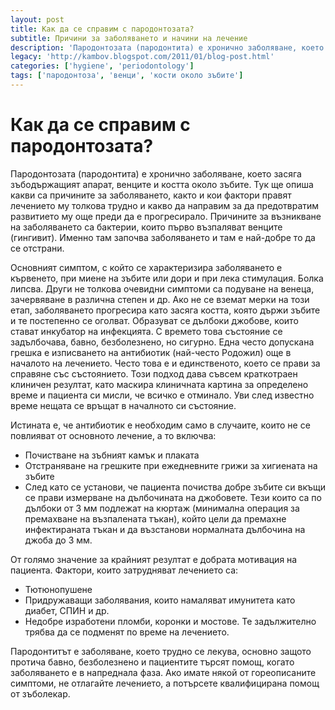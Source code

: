 ```yaml
---
layout: post
title: Как да се справим с пародонтозата?
subtitle: Причини за заболяването и начини на лечение
description: 'Пародонтозата (пародонтита) е хронично заболяване, което засяга зъбодържащият апарат, венците и костта около зъбите. Тук ще опиша какви са причините за заболяването, както и кои фактори правят лечението му толкова трудно и какво да направим за да предотвратим развитието му още преди да е прогресирало. '
legacy: 'http://kambov.blogspot.com/2011/01/blog-post.html'
categories: ['hygiene', 'periodontology']
tags: ['пародонтоза', 'венци', 'кости около зъбите']
---
```

# Как да се справим с пародонтозата?

Пародонтозата (пародонтита) е хронично заболяване, което засяга зъбодържащият апарат, венците и костта около зъбите. Тук ще опиша какви са причините за заболяването, както и кои фактори правят лечението му толкова трудно и какво да направим за да предотвратим развитието му още преди да е прогресирало. Причините за възникване на заболяването са бактерии, които първо възпаляват венците (гингивит). Именно там започва заболяването и там е най-добре то да се отстрани.

Основният симптом, с който се характеризира заболяването е кървенето, при миене на зъбите или дори и при лека стимулация. Болка липсва. Други не толкова очевидни симптоми са подуване на венеца, зачервяване в различна степен и др. Ако не се вземат мерки на този етап, заболяването прогресира като засяга костта, която държи зъбите и те постепенно се оголват. Образуват се дълбоки джобове, които стават инкубатор на инфекцията. С времето това състояние се задълбочава, бавно, безболезнено, но сигурно. Една често допускана грешка е изписването на антибиотик (най-често Родожил) още в началото на лечението. Често това е и единственото, което се прави за справяне със състоянието. Този подход дава съвсем краткотраен клиничен резултат, като маскира клиничната картина за определено време и пациента си мисли, че всичко е отминало. Уви след известно време нещата се връщат в началното си състояние.

Истината е, че антибиотик е необходим само в случаите, които не се повлияват от основното лечение, а то включва:

- Почистване на зъбният камък и плаката
- Отстраняване на грешките при ежедневните грижи за хигиената на зъбите
- След като се установи, че пациента почиства добре зъбите си вкъщи се прави измерване на дълбочината на джобовете. Тези които са по дълбоки от 3 мм подлежат на кюртаж (минимална операция за премахване на възпалената тъкан), който цели да премахне инфектираната тъкан и да възстанови нормалната дълбочина на джоба до 3 мм.

От голямо значение за крайният резултат е добрата мотивация на пациента.
Фактори, които затрудняват лечението са:

- Тютюнопушене
- Придружаващи заболявания, които намаляват имунитета като диабет, СПИН и др.
- Недобре изработени пломби, коронки и мостове. Те задължително трябва да се подменят по време на лечението.

Пародонтитът е заболяване, което трудно се лекува, основно защото протича бавно, безболезнено и пациентите търсят помощ, когато заболяването е в напреднала фаза. Ако имате някой от гореописаните симптоми, не отлагайте лечението, а потърсете квалифицирана помощ от зъболекар.
